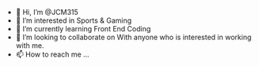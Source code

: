 - 👋 Hi, I’m @JCM315
- 👀 I’m interested in Sports & Gaming
- 🌱 I’m currently learning Front End Coding
- 💞️ I’m looking to collaborate on With anyone who is interested in working with me. 
- 📫 How to reach me ...

<!---
JCM315/JCM315 is a ✨ special ✨ repository because its `README.md` (this file) appears on your GitHub profile.
You can click the Preview link to take a look at your changes.
--->

